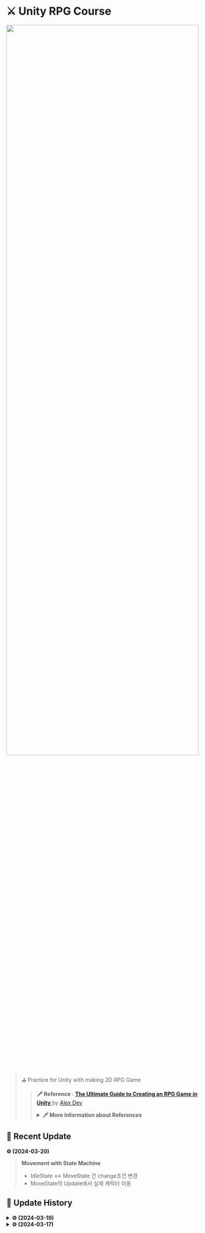 # ⚔ Unity RPG Course
<p align=center><img src = "https://github.com/MinSungJe/Unity2DRPG/assets/101497652/facd6f4c-f5df-4921-8bc1-f4b9a3ef6c16" width="100%" height="70%"></p>

>⛳ Practice for Unity with making 2D RPG Game
>>**🗡 Reference** : [ **The Ultimate Guide to Creating an RPG Game in Unity** 
 ](https://www.udemy.com/course/2d-rpg-alexdev/) by [Alex Dev](https://www.udemy.com/user/alex-13394/)
>> <details>
>><summary><b>🗡 More Information about References</b></summary>
>>
>> 
>>  
>> 
>></details>


## 📢 Recent Update
**⚙ (2024-03-20)**
> **Movement with State Machine**
>- IdleState <-> MoveState 간 change조건 변경
>- MoveState의 Update에서 실제 캐릭터 이동

## 🧾 Update History
<details>
<summary><b>⚙ (2024-03-19)</b></summary>

> **Setup Animator with State Machine**
>- State Machine과 Animator 연결
</details>

<details>
<summary><b>⚙ (2024-03-17)</b></summary>

> # ✏ Start Course
> **Creating Finite State Machine**
>- State Machine 기본 구조 생성
</details>